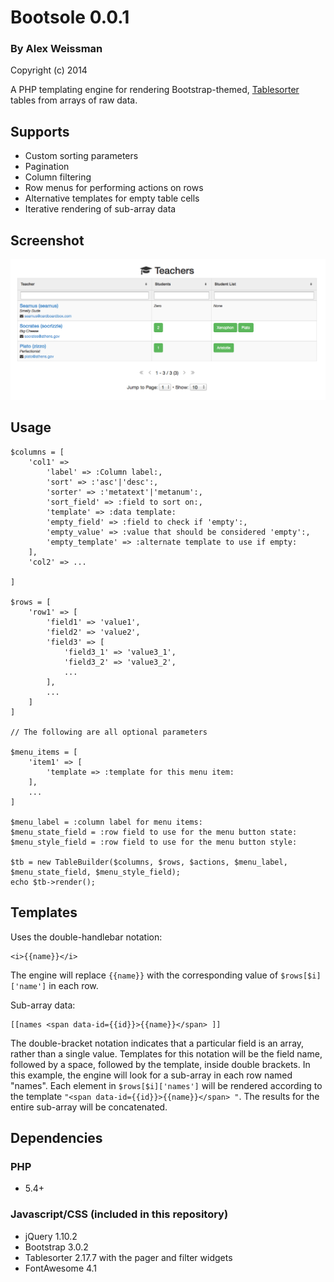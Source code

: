 # Bootsole 0.0.1

### By Alex Weissman

Copyright (c) 2014

A PHP templating engine for rendering Bootstrap-themed, [Tablesorter](https://mottie.github.io/tablesorter/docs/) tables from arrays of raw data.

## Supports

- Custom sorting parameters
- Pagination
- Column filtering
- Row menus for performing actions on rows
- Alternative templates for empty table cells
- Iterative rendering of sub-array data

## Screenshot

![Tablebuilder](/screenshots/tablebuilder.png "Tablebuilder")


## Usage

````
$columns = [
    'col1' =>
        'label' => :Column label:,
        'sort' => :'asc'|'desc':,
        'sorter' => :'metatext'|'metanum':,
        'sort_field' => :field to sort on:,
        'template' => :data template:
        'empty_field' => :field to check if 'empty':,
        'empty_value' => :value that should be considered 'empty':,
        'empty_template' => :alternate template to use if empty:
    ],
    'col2' => ...

]

$rows = [
    'row1' => [
        'field1' => 'value1',
        'field2' => 'value2',
        'field3' => [
            'field3_1' => 'value3_1',
            'field3_2' => 'value3_2',
            ...
        ],
        ...
    ]
]

// The following are all optional parameters

$menu_items = [
    'item1' => [
        'template => :template for this menu item:
    ],
    ...
]

$menu_label = :column label for menu items:
$menu_state_field = :row field to use for the menu button state:
$menu_style_field = :row field to use for the menu button style:

$tb = new TableBuilder($columns, $rows, $actions, $menu_label, $menu_state_field, $menu_style_field);
echo $tb->render();

````

## Templates

Uses the double-handlebar notation:

````
<i>{{name}}</i>
````

The engine will replace `{{name}}` with the corresponding value of `$rows[$i]['name']` in each row.

Sub-array data:

````
[[names <span data-id={{id}}>{{name}}</span> ]]
````

The double-bracket notation indicates that a particular field is an array, rather than a single value.  Templates for this notation will be the field name, followed by a space, followed by the template, inside double brackets.
In this example, the engine will look for a sub-array in each row named "names".  Each element in `$rows[$i]['names']` will be rendered according to the template `"<span data-id={{id}}>{{name}}</span> "`.  The results for the entire sub-array will be concatenated.


## Dependencies

### PHP
- 5.4+

### Javascript/CSS (included in this repository)
- jQuery 1.10.2
- Bootstrap 3.0.2
- Tablesorter 2.17.7 with the pager and filter widgets
- FontAwesome 4.1

